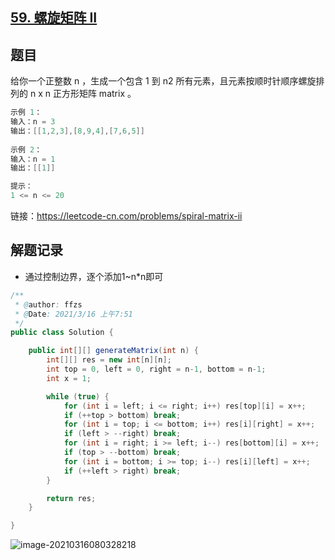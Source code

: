 ## [59. 螺旋矩阵 II](https://leetcode-cn.com/problems/spiral-matrix-ii/)

## 题目

给你一个正整数 n ，生成一个包含 1 到 n2 所有元素，且元素按顺时针顺序螺旋排列的 n x n 正方形矩阵 matrix 。

```java
示例 1：
输入：n = 3
输出：[[1,2,3],[8,9,4],[7,6,5]]
    
示例 2：
输入：n = 1
输出：[[1]]
```

```java
提示：
1 <= n <= 20
```


链接：https://leetcode-cn.com/problems/spiral-matrix-ii

## 解题记录

+ 通过控制边界，逐个添加1~n*n即可

```java
/**
 * @author: ffzs
 * @Date: 2021/3/16 上午7:51
 */
public class Solution {

    public int[][] generateMatrix(int n) {
        int[][] res = new int[n][n];
        int top = 0, left = 0, right = n-1, bottom = n-1;
        int x = 1;

        while (true) {
            for (int i = left; i <= right; i++) res[top][i] = x++;
            if (++top > bottom) break;
            for (int i = top; i <= bottom; i++) res[i][right] = x++;
            if (left > --right) break;
            for (int i = right; i >= left; i--) res[bottom][i] = x++;
            if (top > --bottom) break;
            for (int i = bottom; i >= top; i--) res[i][left] = x++;
            if (++left > right) break;
        }

        return res;
    }

}
```

![image-20210316080328218](https://gitee.com/ffzs/picture_go/raw/master/img/image-20210316080328218.png)